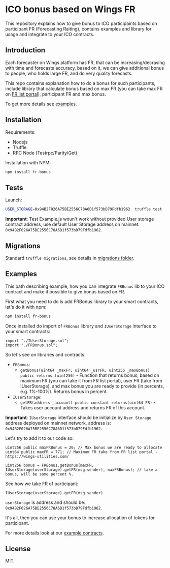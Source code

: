 # ICO bonus based on Wings FR

This repository explains how to give bonus to ICO participaints based on participant FR (Forecasting Raiting), contains examples and library for usage and integrate to your ICO contracts.

## Introduction

Each forecaster on Wings platform has FR, that can be increasing/decrasing with time and forecasts accuracy, based on it, we can give additional bonus to people, who holds large FR, and do very quality forecasts. 

This repo contains explanation how to do a bonus for such participants, include library that calculate bonus based on max FR (you can take max FR on [FR list portal](https://wings-utilities.com/)), participant FR and max bonus.

To get more details see [examples](#examples).

## Installation

Requirements:

  * Nodejs
  * Truffle
  * RPC Node (Testrpc/Parity/Get)

Installation with NPM:

```sh
npm install fr-bonus  
```

## Tests

Launch:

```sh
USER_STORAGE=0x94B2F026A75BE2556C78A6D1f573bD79Fdfb1962  truffle test
```

**Important**: Test Example.js woun't work without provided User storage contract address, use default User Storage address on mainnet: `0x94B2F026A75BE2556C78A6D1f573bD79Fdfb1962`.
 
## Migrations

Standard `truffle migrations`, see details in [migrations folder](/migrations).

## Examples

This path describing example, how you can integrate `FRBonus` lib to your ICO contract and make it possible to give bonus based on FR.

First what you need to do is add FRBonus library to your smart contracts, let's do it with npm:

```sh
npm install fr-bonus  
``` 

Once installed do import of `FRBonus` library and `IUserStorage` interface to your smart contracts:

```sc
import "./IUserStorage.sol";
import "./FRBonus.sol";
```

So let's see on libraries and contracts:

 - `FRBonus`:
   - `getBonus(uint64 _maxFr, uint64 _usrFR, uint256 _maxBonus) public returns (uint256)` - Function that returns bonus, based on maximum FR (you can take it from FR list portal), user FR (take from IUserStorage), and max bonus you are ready to provide (in percents, e.g. 1%-100%). Returns bonus in percent.
 - `IUserStorage`:
   - `getFR(address _account) public constant returns(uint64 FR)` - Takes user account address and returns FR of this account.

**Important**: `IUserStorage` interface should be initialize by `User Storage` address deployed on mainnet network, address is: `0x94B2F026A75BE2556C78A6D1f573bD79Fdfb1962`.

Let's try to add it to our code so:

```sc
uint256 public maxFRBonus = 20; // Max bonus we are ready to allocate
uint64 public maxFR = 771; // Maximum FR take from FR list portal - https://wings-utilities.com/

uint256 bonus = FRBonus.getBonus(maxFR, IUserStorage(userStorage).getFR(msg.sender), maxFRBonus); // take a bonus, will be some percent %.
```

See how we take FR of participant:

```sc
IUserStorage(userStorage).getFR(msg.sender)
```

`userStorage` is address and should be: `0x94B2F026A75BE2556C78A6D1f573bD79Fdfb1962`.

It's all, then you can use your bonus to increase allocation of tokens for participant.

For more details look at our [example contracts](/contracts).

## License

MIT.
